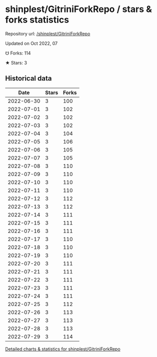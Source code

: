 # shinplest/GitriniForkRepo / stars & forks statistics

Repository url: [/shinplest/GitriniForkRepo](https://github.com/shinplest/GitriniForkRepo)

Updated on Oct 2022, 07

☋ Forks: 114

★ Stars: 3

## Historical data
| Date | Stars | Forks |
|------|-------|-------|
| 2022-06-30 | 3 | 100 | 
| 2022-07-01 | 3 | 102 | 
| 2022-07-02 | 3 | 102 | 
| 2022-07-03 | 3 | 102 | 
| 2022-07-04 | 3 | 104 | 
| 2022-07-05 | 3 | 106 | 
| 2022-07-06 | 3 | 105 | 
| 2022-07-07 | 3 | 105 | 
| 2022-07-08 | 3 | 110 | 
| 2022-07-09 | 3 | 110 | 
| 2022-07-10 | 3 | 110 | 
| 2022-07-11 | 3 | 110 | 
| 2022-07-12 | 3 | 112 | 
| 2022-07-13 | 3 | 112 | 
| 2022-07-14 | 3 | 111 | 
| 2022-07-15 | 3 | 111 | 
| 2022-07-16 | 3 | 111 | 
| 2022-07-17 | 3 | 110 | 
| 2022-07-18 | 3 | 110 | 
| 2022-07-19 | 3 | 110 | 
| 2022-07-20 | 3 | 111 | 
| 2022-07-21 | 3 | 111 | 
| 2022-07-22 | 3 | 111 | 
| 2022-07-23 | 3 | 111 | 
| 2022-07-24 | 3 | 111 | 
| 2022-07-25 | 3 | 112 | 
| 2022-07-26 | 3 | 113 | 
| 2022-07-27 | 3 | 113 | 
| 2022-07-28 | 3 | 113 | 
| 2022-07-29 | 3 | 114 | 


[Detailed charts & statistics for shinplest/GitriniForkRepo](https://reviewgithub.com/rep/shinplest/GitriniForkRepo)

